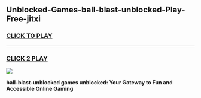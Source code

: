
## Unblocked-Games-ball-blast-unblocked-Play-Free-jitxi
<h3>
<a href="https://premium76.site?title=ball-blast-unblocked&ref=23A">CLICK TO PLAY</a></h3>
<hr>

<h3>
<a href="https://premium76.site?title=ball-blast-unblocked&ref=23A">CLICK 2 PLAY</a>
  
</h3>

<a href="https://premium76.site?title=ball-blast-unblocked&ref=23A"><img src="https://clearcache.store/games.png"></a>


**ball-blast-unblocked games unblocked: Your Gateway to Fun and Accessible Online Gaming**
